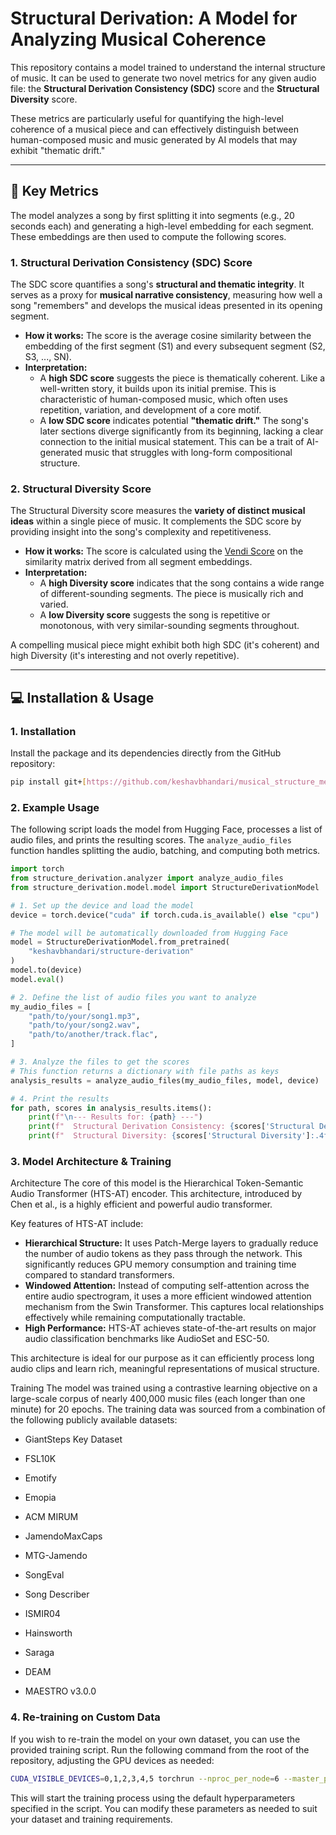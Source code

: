 # Structural Derivation: A Model for Analyzing Musical Coherence

This repository contains a model trained to understand the internal structure of music. It can be used to generate two novel metrics for any given audio file: the **Structural Derivation Consistency (SDC)** score and the **Structural Diversity** score.

These metrics are particularly useful for quantifying the high-level coherence of a musical piece and can effectively distinguish between human-composed music and music generated by AI models that may exhibit "thematic drift."

---

## 🎵 Key Metrics

The model analyzes a song by first splitting it into segments (e.g., 20 seconds each) and generating a high-level embedding for each segment. These embeddings are then used to compute the following scores.

### 1. Structural Derivation Consistency (SDC) Score

The SDC score quantifies a song's **structural and thematic integrity**. It serves as a proxy for **musical narrative consistency**, measuring how well a song "remembers" and develops the musical ideas presented in its opening segment.

* **How it works:** The score is the average cosine similarity between the embedding of the first segment (S1) and every subsequent segment (S2, S3, ..., SN).
* **Interpretation:**
    * A **high SDC score** suggests the piece is thematically coherent. Like a well-written story, it builds upon its initial premise. This is characteristic of human-composed music, which often uses repetition, variation, and development of a core motif.
    * A **low SDC score** indicates potential **"thematic drift."** The song's later sections diverge significantly from its beginning, lacking a clear connection to the initial musical statement. This can be a trait of AI-generated music that struggles with long-form compositional structure.

### 2. Structural Diversity Score

The Structural Diversity score measures the **variety of distinct musical ideas** within a single piece of music. It complements the SDC score by providing insight into the song's complexity and repetitiveness.

* **How it works:** The score is calculated using the [Vendi Score](https://github.com/verga11/vendi-score) on the similarity matrix derived from all segment embeddings.
* **Interpretation:**
    * A **high Diversity score** indicates that the song contains a wide range of different-sounding segments. The piece is musically rich and varied.
    * A **low Diversity score** suggests the song is repetitive or monotonous, with very similar-sounding segments throughout.

A compelling musical piece might exhibit both high SDC (it's coherent) and high Diversity (it's interesting and not overly repetitive).

---

## 💻 Installation & Usage

### 1. Installation

Install the package and its dependencies directly from the GitHub repository:

```bash
pip install git+[https://github.com/keshavbhandari/musical_structure_metrics.git](https://github.com/keshavbhandari/musical_structure_metrics.git)
```

### 2. Example Usage

The following script loads the model from Hugging Face, processes a list of audio files, and prints the resulting scores. The `analyze_audio_files` function handles splitting the audio, batching, and computing both metrics.

```python
import torch
from structure_derivation.analyzer import analyze_audio_files
from structure_derivation.model.model import StructureDerivationModel

# 1. Set up the device and load the model
device = torch.device("cuda" if torch.cuda.is_available() else "cpu")

# The model will be automatically downloaded from Hugging Face
model = StructureDerivationModel.from_pretrained(
    "keshavbhandari/structure-derivation"
)
model.to(device)
model.eval()

# 2. Define the list of audio files you want to analyze
my_audio_files = [
    "path/to/your/song1.mp3",
    "path/to/your/song2.wav",
    "path/to/another/track.flac",
]

# 3. Analyze the files to get the scores
# This function returns a dictionary with file paths as keys
analysis_results = analyze_audio_files(my_audio_files, model, device)

# 4. Print the results
for path, scores in analysis_results.items():
    print(f"\n--- Results for: {path} ---")
    print(f"  Structural Derivation Consistency: {scores['Structural Derivation Consistency']:.4f}")
    print(f"  Structural Diversity: {scores['Structural Diversity']:.4f}")
```

### 3. Model Architecture & Training
Architecture
The core of this model is the Hierarchical Token-Semantic Audio Transformer (HTS-AT) encoder. This architecture, introduced by Chen et al., is a highly efficient and powerful audio transformer.

Key features of HTS-AT include:
- **Hierarchical Structure:** It uses Patch-Merge layers to gradually reduce the number of audio tokens as they pass through the network. This significantly reduces GPU memory consumption and training time compared to standard transformers.
- **Windowed Attention:** Instead of computing self-attention across the entire audio spectrogram, it uses a more efficient windowed attention mechanism from the Swin Transformer. This captures local relationships effectively while remaining computationally tractable.
- **High Performance:** HTS-AT achieves state-of-the-art results on major audio classification benchmarks like AudioSet and ESC-50.

This architecture is ideal for our purpose as it can efficiently process long audio clips and learn rich, meaningful representations of musical structure.

Training
The model was trained using a contrastive learning objective on a large-scale corpus of nearly 400,000 music files (each longer than one minute) for 20 epochs. The training data was sourced from a combination of the following publicly available datasets:

- GiantSteps Key Dataset

- FSL10K

- Emotify

- Emopia

- ACM MIRUM

- JamendoMaxCaps

- MTG-Jamendo

- SongEval

- Song Describer

- ISMIR04

- Hainsworth

- Saraga

- DEAM

- MAESTRO v3.0.0

### 4. Re-training on Custom Data
If you wish to re-train the model on your own dataset, you can use the provided training script. Run the following command from the root of the repository, adjusting the GPU devices as needed:

```bash
CUDA_VISIBLE_DEVICES=0,1,2,3,4,5 torchrun --nproc_per_node=6 --master_port=12345 structure_derivation/train/train.py
```

This will start the training process using the default hyperparameters specified in the script. You can modify these parameters as needed to suit your dataset and training requirements.